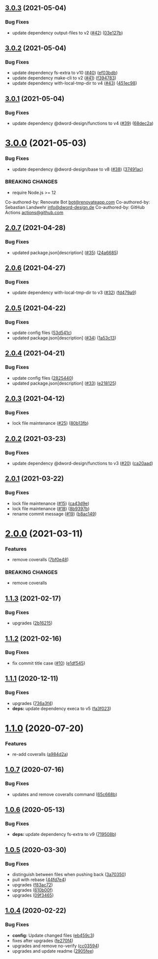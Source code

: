 ## [3.0.3](https://github.com/dword-design/ci/compare/v3.0.2...v3.0.3) (2021-05-04)


### Bug Fixes

* update dependency output-files to v2 ([#42](https://github.com/dword-design/ci/issues/42)) ([03e127b](https://github.com/dword-design/ci/commit/03e127b394bb282bafb725fd355fac43b88bd9e2))

## [3.0.2](https://github.com/dword-design/ci/compare/v3.0.1...v3.0.2) (2021-05-04)


### Bug Fixes

* update dependency fs-extra to v10 ([#40](https://github.com/dword-design/ci/issues/40)) ([ef03bdb](https://github.com/dword-design/ci/commit/ef03bdbd92af2c3bc06db3587c5fcbe0710242d2))
* update dependency make-cli to v2 ([#41](https://github.com/dword-design/ci/issues/41)) ([f394783](https://github.com/dword-design/ci/commit/f394783c39f6b5be6405f8d78775cd28b46e19ba))
* update dependency with-local-tmp-dir to v4 ([#43](https://github.com/dword-design/ci/issues/43)) ([451ec98](https://github.com/dword-design/ci/commit/451ec9856f44a0a6cd91dda8742397546aab662b))

## [3.0.1](https://github.com/dword-design/ci/compare/v3.0.0...v3.0.1) (2021-05-04)


### Bug Fixes

* update dependency @dword-design/functions to v4 ([#39](https://github.com/dword-design/ci/issues/39)) ([68dec2a](https://github.com/dword-design/ci/commit/68dec2ae75c47800f13baf9c8c6f2f4a3a5b22bb))

# [3.0.0](https://github.com/dword-design/ci/compare/v2.0.7...v3.0.0) (2021-05-03)


### Bug Fixes

* update dependency @dword-design/base to v8 ([#38](https://github.com/dword-design/ci/issues/38)) ([37491ac](https://github.com/dword-design/ci/commit/37491acdecf3805378888f0dfece6dd30a5c46b5))


### BREAKING CHANGES

* require Node.js >= 12

Co-authored-by: Renovate Bot <bot@renovateapp.com>
Co-authored-by: Sebastian Landwehr <info@dword-design.de>
Co-authored-by: GitHub Actions <actions@github.com>

## [2.0.7](https://github.com/dword-design/ci/compare/v2.0.6...v2.0.7) (2021-04-28)


### Bug Fixes

* updated package.json[description] ([#35](https://github.com/dword-design/ci/issues/35)) ([24a6685](https://github.com/dword-design/ci/commit/24a66854653bc4a78e238b36c816ce50d6eab43a))

## [2.0.6](https://github.com/dword-design/ci/compare/v2.0.5...v2.0.6) (2021-04-27)


### Bug Fixes

* update dependency with-local-tmp-dir to v3 ([#32](https://github.com/dword-design/ci/issues/32)) ([fd479a9](https://github.com/dword-design/ci/commit/fd479a97c6558bf9b76f2d49408d75806c3d42ba))

## [2.0.5](https://github.com/dword-design/ci/compare/v2.0.4...v2.0.5) (2021-04-22)


### Bug Fixes

* update config files ([53d541c](https://github.com/dword-design/ci/commit/53d541c10d3628cba0c8de4ad87b7dae61645eae))
* updated package.json[description] ([#34](https://github.com/dword-design/ci/issues/34)) ([1a53c13](https://github.com/dword-design/ci/commit/1a53c13d835c8bee4d7344a219aea9267fee4c31))

## [2.0.4](https://github.com/dword-design/ci/compare/v2.0.3...v2.0.4) (2021-04-21)


### Bug Fixes

* update config files ([2825440](https://github.com/dword-design/ci/commit/2825440fec298f18432fae7765a75bc5dd2b76d2))
* updated package.json[description] ([#33](https://github.com/dword-design/ci/issues/33)) ([e218125](https://github.com/dword-design/ci/commit/e21812508c8f952cd303975e62a055bd3adbbae8))

## [2.0.3](https://github.com/dword-design/ci/compare/v2.0.2...v2.0.3) (2021-04-12)


### Bug Fixes

* lock file maintenance ([#25](https://github.com/dword-design/ci/issues/25)) ([80b13fb](https://github.com/dword-design/ci/commit/80b13fb60ea47b1a186c95bc442f7e12ea696576))

## [2.0.2](https://github.com/dword-design/ci/compare/v2.0.1...v2.0.2) (2021-03-23)


### Bug Fixes

* update dependency @dword-design/functions to v3 ([#20](https://github.com/dword-design/ci/issues/20)) ([ca20aad](https://github.com/dword-design/ci/commit/ca20aad0aaf31a936903acd0b741e09474808ca3))

## [2.0.1](https://github.com/dword-design/ci/compare/v2.0.0...v2.0.1) (2021-03-22)


### Bug Fixes

* lock file maintenance ([#15](https://github.com/dword-design/ci/issues/15)) ([ca43d9e](https://github.com/dword-design/ci/commit/ca43d9ea71b116752b41f73117eb7def81cdd3e3))
* lock file maintenance ([#18](https://github.com/dword-design/ci/issues/18)) ([8b9397b](https://github.com/dword-design/ci/commit/8b9397b16cbe83f62187e07c16d1f6eea0041dda))
* rename commit message ([#19](https://github.com/dword-design/ci/issues/19)) ([b8ac149](https://github.com/dword-design/ci/commit/b8ac149e540680757ed1185c00727baaa62aa0d9))

# [2.0.0](https://github.com/dword-design/ci/compare/v1.1.3...v2.0.0) (2021-03-11)


### Features

* remove coveralls ([7bf0e48](https://github.com/dword-design/ci/commit/7bf0e4894d1a2516adba7febc116825f6278640d))


### BREAKING CHANGES

* remove coveralls

## [1.1.3](https://github.com/dword-design/ci/compare/v1.1.2...v1.1.3) (2021-02-17)


### Bug Fixes

* upgrades ([2b16215](https://github.com/dword-design/ci/commit/2b16215030c58677799f9565b4e4e0af3da84530))

## [1.1.2](https://github.com/dword-design/ci/compare/v1.1.1...v1.1.2) (2021-02-16)


### Bug Fixes

* fix commit title case ([#10](https://github.com/dword-design/ci/issues/10)) ([e1df545](https://github.com/dword-design/ci/commit/e1df54578cbe0c1a202e9636365337a9890017cd))

## [1.1.1](https://github.com/dword-design/ci/compare/v1.1.0...v1.1.1) (2020-12-11)


### Bug Fixes

* upgrades ([736a3f4](https://github.com/dword-design/ci/commit/736a3f42643c00d1ba20cceb6ff93ed8689dd0ff))
* **deps:** update dependency execa to v5 ([fa3f023](https://github.com/dword-design/ci/commit/fa3f023bf7d151b514db24af98d22f63c0b073c8))

# [1.1.0](https://github.com/dword-design/ci/compare/v1.0.7...v1.1.0) (2020-07-20)


### Features

* re-add coveralls ([a984d2a](https://github.com/dword-design/ci/commit/a984d2a8ccb1cb9bdb7efd6a679eb7537b9e9c93))

## [1.0.7](https://github.com/dword-design/ci/compare/v1.0.6...v1.0.7) (2020-07-16)


### Bug Fixes

* updates and remove coveralls command ([65c668b](https://github.com/dword-design/ci/commit/65c668bd537df4df8a62ff5ed8851a26842e6780))

## [1.0.6](https://github.com/dword-design/ci/compare/v1.0.5...v1.0.6) (2020-05-13)


### Bug Fixes

* **deps:** update dependency fs-extra to v9 ([719508b](https://github.com/dword-design/ci/commit/719508bd939fed56ea3612d2a6e6b061abdd4302))

## [1.0.5](https://github.com/dword-design/ci/compare/v1.0.4...v1.0.5) (2020-03-30)


### Bug Fixes

* distinguish between files when pushing back ([3a70350](https://github.com/dword-design/ci/commit/3a70350ccd8386ef79ced65c3edceac38075df4d))
* pull with rebase ([44fd7e4](https://github.com/dword-design/ci/commit/44fd7e41cf36fd61a12acae73eb3add3906d010f))
* upgrades ([f83ac72](https://github.com/dword-design/ci/commit/f83ac721c0419876edb8cf8f317a11b8be742992))
* upgrades ([610b00f](https://github.com/dword-design/ci/commit/610b00f70c119c77e1d17f2db6d6f8a366075376))
* upgrades ([09f3465](https://github.com/dword-design/ci/commit/09f34653cb759ece711622e64d45c1a5d094df2a))

## [1.0.4](https://github.com/dword-design/ci/compare/v1.0.3...v1.0.4) (2020-02-22)


### Bug Fixes

* **config:** Update changed files ([eb459c3](https://github.com/dword-design/ci/commit/eb459c347a4fb8892acc9ca19364cade5127d578))
* fixes after upgrades ([fe270f4](https://github.com/dword-design/ci/commit/fe270f4c3ee64de14d1a30457ee6d72ecbe643f0))
* upgrades and remove no-verify ([cc03594](https://github.com/dword-design/ci/commit/cc03594714c4118bcf7bfb7888b726ed522edf6e))
* upgrades and update readme ([2905fee](https://github.com/dword-design/ci/commit/2905feef583a2808cc7dcc4098007802fcc68336))
